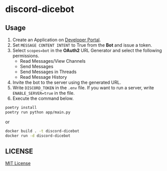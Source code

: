 # discord-dicebot

## Usage

1. Create an Application on [Developer Portal](https://discord.com/developers/applications).
1. Set `MESSAGE CONTENT INTENT` to True from the **Bot** and issue a token.
1. Select `scopes=bot` in the **OAuth2** URL Generator and select the following permissions.
    - Read Messages/View Channels
    - Send Messages
    - Send Messages in Threads
    - Read Message History
1. Invite the bot to the server using the generated URL.
1. Write `DISCORD_TOKEN` in the `.env` file.
    If you want to run a server, write `ENABLE_SERVER=true` in the file.
1. Execute the command below.

```bash
poetry install
poetry run python app/main.py
```

or

```bash
docker build . -t discord-dicebot
docker run -d discord-dicebot
```

## LICENSE

[MIT License](https://github.com/tksnnx/discord-dicebot/blob/main/LICENSE)